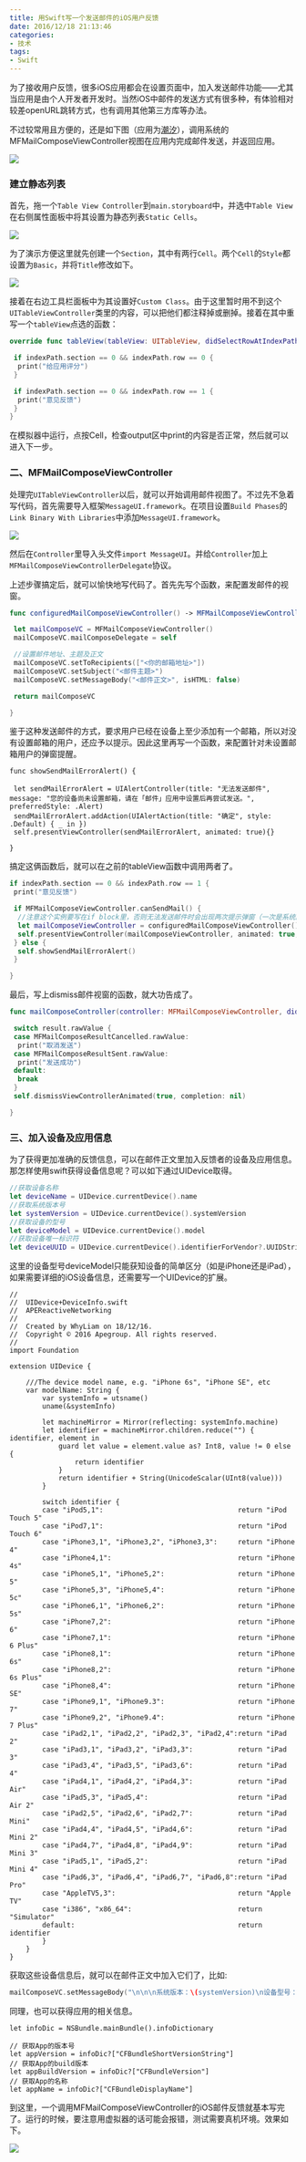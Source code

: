 ```yaml
---
title: 用Swift写一个发送邮件的iOS用户反馈
date: 2016/12/18 21:13:46
categories:
- 技术
tags:
- Swift
---
```


为了接收用户反馈，很多iOS应用都会在设置页面中，加入发送邮件功能——尤其当应用是由个人开发者开发时。当然iOS中邮件的发送方式有很多种，有体验相对较差openURL跳转方式，也有调用其他第三方库等办法。

不过较常用且方便的，还是如下图（应用为[潮汐](https://itunes.apple.com/cn/app/chao-xi-mei-hao-fan-jia-zhong/id1077776989?mt=8)），调用系统的MFMailComposeViewController视图在应用内完成邮件发送，并返回应用。

![](http://pics.naaln.com/blog/2019-01-14-032236.gif-basicBlog)

### 建立静态列表

首先，拖一个`Table View Controller`到`main.storyboard`中，并选中`Table View`在右侧属性面板中将其设置为静态列表`Static Cells`。

![](http://pics.naaln.com/blog/2019-01-14-032237.jpg-basicBlog)

为了演示方便这里就先创建一个`Section`，其中有两行`Cell`。两个`Cell`的`Style`都设置为`Basic`，并将`Title`修改如下。

![](http://pics.naaln.com/blog/2019-01-14-032240.jpg-basicBlog)

接着在右边工具栏面板中为其设置好`Custom Class`。由于这里暂时用不到这个`UITableViewController`类里的内容，可以把他们都注释掉或删掉。接着在其中重写一个`tableView`点选的函数：

```swift
override func tableView(tableView: UITableView, didSelectRowAtIndexPath indexPath: NSIndexPath){

 if indexPath.section == 0 && indexPath.row == 0 {
  print("给应用评分")
 }

 if indexPath.section == 0 && indexPath.row == 1 {
  print("意见反馈")
 }
}
```

在模拟器中运行，点按Cell，检查output区中print的内容是否正常，然后就可以进入下一步。

### 二、MFMailComposeViewController

处理完`UITableViewController`以后，就可以开始调用邮件视图了。不过先不急着写代码，首先需要导入框架`MessageUI.framework`。在项目设置`Build Phases`的`Link Binary With Libraries`中添加`MessageUI.framework`。

![](http://pics.naaln.com/blog/2019-01-14-032241.jpg-basicBlog)

然后在`Controller`里导入头文件`import MessageUI`。并给`Controller`加上`MFMailComposeViewControllerDelegate`协议。

上述步骤搞定后，就可以愉快地写代码了。首先先写个函数，来配置发邮件的视窗。

```swift
func configuredMailComposeViewController() -> MFMailComposeViewController {

 let mailComposeVC = MFMailComposeViewController()
 mailComposeVC.mailComposeDelegate = self

 //设置邮件地址、主题及正文
 mailComposeVC.setToRecipients(["<你的邮箱地址>"])
 mailComposeVC.setSubject("<邮件主题>")
 mailComposeVC.setMessageBody("<邮件正文>", isHTML: false)

 return mailComposeVC

}
```

鉴于这种发送邮件的方式，要求用户已经在设备上至少添加有一个邮箱，所以对没有设置邮箱的用户，还应予以提示。因此这里再写一个函数，来配置针对未设置邮箱用户的弹窗提醒。

```
func showSendMailErrorAlert() {

 let sendMailErrorAlert = UIAlertController(title: "无法发送邮件", message: "您的设备尚未设置邮箱，请在「邮件」应用中设置后再尝试发送。", preferredStyle: .Alert)
 sendMailErrorAlert.addAction(UIAlertAction(title: "确定", style: .Default) { _ in })
 self.presentViewController(sendMailErrorAlert, animated: true){}

}
```

搞定这俩函数后，就可以在之前的tableView函数中调用两者了。

```swift
if indexPath.section == 0 && indexPath.row == 1 {
 print("意见反馈")

 if MFMailComposeViewController.canSendMail() {
  //注意这个实例要写在if block里，否则无法发送邮件时会出现两次提示弹窗（一次是系统的）
  let mailComposeViewController = configuredMailComposeViewController()
  self.presentViewController(mailComposeViewController, animated: true, completion: nil)
 } else {
  self.showSendMailErrorAlert()
 }

}
```

最后，写上dismiss邮件视窗的函数，就大功告成了。

```swift
func mailComposeController(controller: MFMailComposeViewController, didFinishWithResult result: MFMailComposeResult, error: NSError?) {

 switch result.rawValue {
 case MFMailComposeResultCancelled.rawValue:
  print("取消发送")
 case MFMailComposeResultSent.rawValue:
  print("发送成功")
 default:
  break
 }  
 self.dismissViewControllerAnimated(true, completion: nil)

}
```

### 三、加入设备及应用信息

为了获得更加准确的反馈信息，可以在邮件正文里加入反馈者的设备及应用信息。那怎样使用swift获得设备信息呢？可以如下通过UIDevice取得。

```swift
//获取设备名称
let deviceName = UIDevice.currentDevice().name
//获取系统版本号
let systemVersion = UIDevice.currentDevice().systemVersion
//获取设备的型号
let deviceModel = UIDevice.currentDevice().model
//获取设备唯一标识符
let deviceUUID = UIDevice.currentDevice().identifierForVendor?.UUIDString
```

这里的设备型号deviceModel只能获知设备的简单区分（如是iPhone还是iPad），如果需要详细的iOS设备信息，还需要写一个UIDevice的扩展。

```
//
//  UIDevice+DeviceInfo.swift
//  APEReactiveNetworking
//
//  Created by WhyLiam on 18/12/16.
//  Copyright © 2016 Apegroup. All rights reserved.
//
import Foundation

extension UIDevice {
   
    ///The device model name, e.g. "iPhone 6s", "iPhone SE", etc
    var modelName: String {
        var systemInfo = utsname()
        uname(&systemInfo)
       
        let machineMirror = Mirror(reflecting: systemInfo.machine)
        let identifier = machineMirror.children.reduce("") { identifier, element in
            guard let value = element.value as? Int8, value != 0 else {
                return identifier
            }
            return identifier + String(UnicodeScalar(UInt8(value)))
        }
       
        switch identifier {
        case "iPod5,1":                                 return "iPod Touch 5"
        case "iPod7,1":                                 return "iPod Touch 6"
        case "iPhone3,1", "iPhone3,2", "iPhone3,3":     return "iPhone 4"
        case "iPhone4,1":                               return "iPhone 4s"
        case "iPhone5,1", "iPhone5,2":                  return "iPhone 5"
        case "iPhone5,3", "iPhone5,4":                  return "iPhone 5c"
        case "iPhone6,1", "iPhone6,2":                  return "iPhone 5s"
        case "iPhone7,2":                               return "iPhone 6"
        case "iPhone7,1":                               return "iPhone 6 Plus"
        case "iPhone8,1":                               return "iPhone 6s"
        case "iPhone8,2":                               return "iPhone 6s Plus"
        case "iPhone8,4":                               return "iPhone SE"
        case "iPhone9,1", "iPhone9.3":                  return "iPhone 7"
        case "iPhone9,2", "iPhone9.4":                  return "iPhone 7 Plus"
        case "iPad2,1", "iPad2,2", "iPad2,3", "iPad2,4":return "iPad 2"
        case "iPad3,1", "iPad3,2", "iPad3,3":           return "iPad 3"
        case "iPad3,4", "iPad3,5", "iPad3,6":           return "iPad 4"
        case "iPad4,1", "iPad4,2", "iPad4,3":           return "iPad Air"
        case "iPad5,3", "iPad5,4":                      return "iPad Air 2"
        case "iPad2,5", "iPad2,6", "iPad2,7":           return "iPad Mini"
        case "iPad4,4", "iPad4,5", "iPad4,6":           return "iPad Mini 2"
        case "iPad4,7", "iPad4,8", "iPad4,9":           return "iPad Mini 3"
        case "iPad5,1", "iPad5,2":                      return "iPad Mini 4"
        case "iPad6,3", "iPad6,4", "iPad6,7", "iPad6,8":return "iPad Pro"
        case "AppleTV5,3":                              return "Apple TV"
        case "i386", "x86_64":                          return "Simulator"
        default:                                        return identifier
        }
    }
}
```

获取这些设备信息后，就可以在邮件正文中加入它们了，比如:

```swift
mailComposeVC.setMessageBody("\n\n\n系统版本：\(systemVersion)\n设备型号：\(modelName)", isHTML: false)
```

同理，也可以获得应用的相关信息。

```
let infoDic = NSBundle.mainBundle().infoDictionary

// 获取App的版本号
let appVersion = infoDic?["CFBundleShortVersionString"]
// 获取App的build版本
let appBuildVersion = infoDic?["CFBundleVersion"]
// 获取App的名称
let appName = infoDic?["CFBundleDisplayName"]
```

到这里，一个调用MFMailComposeViewController的iOS邮件反馈就基本写完了。运行的时候，要注意用虚拟器的话可能会报错，测试需要真机环境。效果如下。

![](http://pics.naaln.com/blog/2019-01-14-032243.gif-basicBlog)
